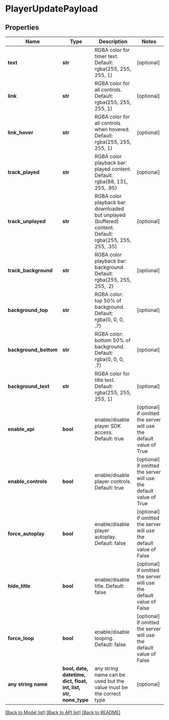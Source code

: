 # PlayerUpdatePayload

## Properties
Name | Type | Description | Notes
------------ | ------------- | ------------- | -------------
**text** | **str** | RGBA color for timer text. Default: rgba(255, 255, 255, 1) | [optional] 
**link** | **str** | RGBA color for all controls. Default: rgba(255, 255, 255, 1) | [optional] 
**link_hover** | **str** | RGBA color for all controls when hovered. Default: rgba(255, 255, 255, 1) | [optional] 
**track_played** | **str** | RGBA color playback bar: played content. Default: rgba(88, 131, 255, .95) | [optional] 
**track_unplayed** | **str** | RGBA color playback bar: downloaded but unplayed (buffered) content. Default: rgba(255, 255, 255, .35) | [optional] 
**track_background** | **str** | RGBA color playback bar: background. Default: rgba(255, 255, 255, .2) | [optional] 
**background_top** | **str** | RGBA color: top 50% of background. Default: rgba(0, 0, 0, .7) | [optional] 
**background_bottom** | **str** | RGBA color: bottom 50% of background. Default: rgba(0, 0, 0, .7) | [optional] 
**background_text** | **str** | RGBA color for title text. Default: rgba(255, 255, 255, 1) | [optional] 
**enable_api** | **bool** | enable/disable player SDK access. Default: true | [optional]  if omitted the server will use the default value of True
**enable_controls** | **bool** | enable/disable player controls. Default: true | [optional]  if omitted the server will use the default value of True
**force_autoplay** | **bool** | enable/disable player autoplay. Default: false | [optional]  if omitted the server will use the default value of False
**hide_title** | **bool** | enable/disable title. Default: false | [optional]  if omitted the server will use the default value of False
**force_loop** | **bool** | enable/disable looping. Default: false | [optional]  if omitted the server will use the default value of False
**any string name** | **bool, date, datetime, dict, float, int, list, str, none_type** | any string name can be used but the value must be the correct type | [optional]

[[Back to Model list]](../README.md#documentation-for-models) [[Back to API list]](../README.md#documentation-for-api-endpoints) [[Back to README]](../README.md)


